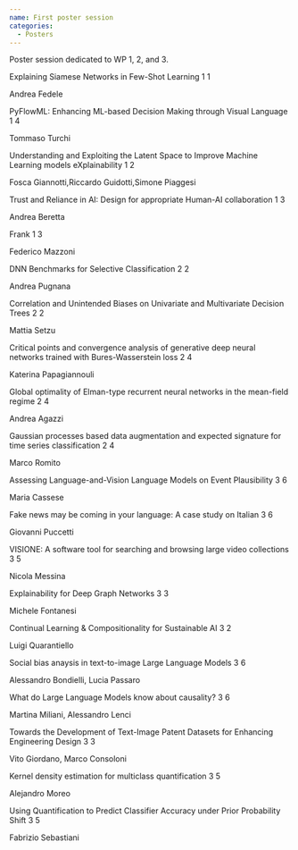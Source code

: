 ```yaml
---
name: First poster session
categories:
  - Posters
---
```


Poster session dedicated to WP 1, 2, and 3.

<div class="ui segments">
  <div class="ui segment poster wp1">
    <span class="title">Explaining Siamese Networks in Few-Shot Learning</span>
    <span class="block">
      <span class="wp">1</span>
      <span class="task">1</span>
    </span>
    <p class="presenter">Andrea Fedele</p>
  </div>
  
  <div class="ui segment poster wp1">
    <span class="title">PyFlowML: Enhancing ML-based Decision Making through Visual Language</span>
    <span class="block">
      <span class="wp">1</span>
      <span class="task">4</span>
    </span>
    <p class="presenter">Tommaso Turchi</p>
  </div>
  
  <div class="ui segment poster wp1">
    <span class="title">Understanding and Exploiting the Latent Space to Improve Machine Learning models eXplainability</span>
    <span class="block">
      <span class="wp">1</span>
      <span class="task">2</span>
    </span>
    <p class="presenter">Fosca Giannotti,Riccardo Guidotti,Simone Piaggesi</p>
  </div>
  
  <div class="ui segment poster wp1">
    <span class="title">Trust and Reliance in AI: Design for appropriate Human-AI collaboration</span>
    <span class="block">
      <span class="wp">1</span>
      <span class="task">3</span>
    </span>
    <p class="presenter">Andrea Beretta</p>
  </div>

  <div class="ui segment poster wp1">
    <span class="title">Frank</span>
    <span class="block">
      <span class="wp">1</span>
      <span class="task">3</span>
    </span>
    <p class="presenter">Federico Mazzoni</p>
  </div>
</div>


<div class="ui segments">
  <div class="ui segment poster wp2">
    <span class="title">DNN Benchmarks for Selective Classification</span>
    <span class="block">
      <span class="wp">2</span>
      <span class="task">2</span>
    </span>
    <p class="presenter">Andrea Pugnana</p>
  </div>

  <div class="ui segment poster wp2">
    <span class="title">Correlation and Unintended Biases on Univariate and Multivariate Decision Trees</span>
    <span class="block">
      <span class="wp">2</span>
      <span class="task">2</span>
    </span>
    <p class="presenter">Mattia Setzu</p>
  </div>

  <div class="ui segment poster wp2">
    <span class="title">Critical points and convergence analysis of generative deep neural networks trained with Bures-Wasserstein loss</span>
    <span class="block">
      <span class="wp">2</span>
      <span class="task">4</span>
    </span>
    <p class="presenter">Katerina Papagiannouli</p>
  </div>
  
  <div class="ui segment poster wp2">
    <span class="title">Global optimality of Elman-type recurrent neural networks in the mean-field regime</span>
    <span class="block">
      <span class="wp">2</span>
      <span class="task">4</span>
    </span>
    <p class="presenter">Andrea Agazzi</p>
  </div>
  
  <div class="ui segment poster wp2">
    <span class="title">Gaussian processes based data augmentation and expected signature for time series classification</span>
    <span class="block">
      <span class="wp">2</span>
      <span class="task">4</span>
    </span>
    <p class="presenter">Marco Romito</p>
  </div>
</div>

<div class="ui segments">
  <div class="ui segment poster wp3">
    <span class="title">Assessing Language-and-Vision Language Models on Event Plausibility</span>
    <span class="block">
      <span class="wp">3</span>
      <span class="task">6</span>
    </span>
    <p class="presenter">Maria Cassese</p>
  </div>

  <div class="ui segment poster wp3">
    <span class="title">Fake news may be coming in your language: A case study on Italian</span>
    <span class="block">
      <span class="wp">3</span>
      <span class="task">6</span>
    </span>
    <p class="presenter">Giovanni Puccetti</p>
  </div>
  
  <div class="ui segment poster wp3">
    <span class="title">VISIONE: A software tool for searching and browsing large video collections</span>
    <span class="block">
      <span class="wp">3</span>
      <span class="task">5</span>
    </span>
    <p class="presenter">Nicola Messina</p>
  </div>

  <div class="ui segment poster wp3">
    <span class="title">Explainability for Deep Graph Networks</span>
    <span class="block">
      <span class="wp">3</span>
      <span class="task">3</span>
    </span>
    <p class="presenter">Michele Fontanesi</p>
  </div>

  <div class="ui segment poster wp3">
    <span class="title">Continual Learning & Compositionality for Sustainable AI</span>
    <span class="block">
      <span class="wp">3</span>
      <span class="task">2</span>
    </span>
    <p class="presenter">Luigi Quarantiello</p>
  </div>
  
  <div class="ui segment poster wp3">
    <span class="title">Social bias anaysis in text-to-image Large Language Models</span>
    <span class="block">
      <span class="wp">3</span>
      <span class="task">6</span>
    </span>
    <p class="presenter">Alessandro Bondielli, Lucia Passaro</p>
  </div>
  
  <div class="ui segment poster wp3">
    <span class="title">What do Large Language Models know about causality?</span>
    <span class="block">
      <span class="wp">3</span>
      <span class="task">6</span>
    </span>
    <p class="presenter">Martina Miliani, Alessandro Lenci</p>
  </div>
  
  <div class="ui segment poster wp3">
    <span class="title">Towards the Development of Text-Image Patent Datasets for Enhancing Engineering Design</span>
    <span class="block">
      <span class="wp">3</span>
      <span class="task">3</span>
    </span>
    <p class="presenter">Vito Giordano, Marco Consoloni</p>
  </div>

  <div class="ui segment poster wp3">
    <span class="title">Kernel density estimation for multiclass quantification</span>
    <span class="block">
      <span class="wp">3</span>
      <span class="task">5</span>
    </span>
    <p class="presenter">Alejandro Moreo</p>
  </div>

  <div class="ui segment poster wp3">
    <span class="title">Using Quantification to Predict Classifier Accuracy under Prior Probability Shift</span>
    <span class="block">
      <span class="wp">3</span>
      <span class="task">5</span>
    </span>
    <p class="presenter">Fabrizio Sebastiani</p>
  </div>

  
</div>
